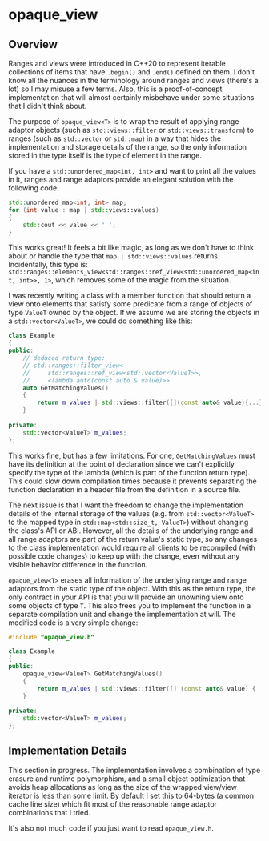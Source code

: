# opaque_view

## Overview

Ranges and views were introduced in C++20 to represent iterable collections of items that have ``.begin()`` and ``.end()`` defined on them. I don't know all the nuances in the terminology around ranges and views (there's a lot) so I may misuse a few terms. Also, this is a proof-of-concept implementation that will almost certainly misbehave under some situations that I didn't think about.

The purpose of ``opaque_view<T>`` is to wrap the result of applying range adaptor objects (such as ``std::views::filter`` or ``std::views::transform``) to ranges (such as ``std::vector`` or ``std::map``) in a way that hides the implementation and storage details of the range, so the only information stored in the type itself is the type of element in the range.

If you have a ``std::unordered_map<int, int>`` and want to print all the values in it, ranges and range adaptors provide an elegant solution with the following code:
```cpp
std::unordered_map<int, int> map;
for (int value : map | std::views::values)
{
    std::cout << value << ' ';
}
```
This works great! It feels a bit like magic, as long as we don't have to think about or handle the type that ``map | std::views::values`` returns. Incidentally, this type is: ``std::ranges::elements_view<std::ranges::ref_view<std::unordered_map<int, int>>, 1>``, which removes some of the magic from the situation.

I was recently writing a class with a member function that should return a view onto elements that satisfy some predicate from a range of objects of type ``ValueT`` owned by the object. If we assume we are storing the objects in a ``std::vector<ValueT>``, we could do something like this:

```cpp
class Example  
{  
public:  
    // deduced return type: 
    // std::ranges::filter_view<
    //     std::ranges::ref_view<std::vector<ValueT>>, 
    //     <lambda auto(const auto & value)>>
    auto GetMatchingValues()  
    {  
        return m_values | std::views::filter([](const auto& value){...});  
    }  
    
private:  
    std::vector<ValueT> m_values;  
};
```

This works fine, but has a few limitations. For one, ``GetMatchingValues`` must have its definition at the point of declaration since we can't explicitly specify the type of the lambda (which is part of the function return type). This could slow down compilation times because it prevents separating the function declaration in a header file from the definition in a source file.

The next issue is that I want the freedom to change the implementation details of the internal storage of the values (e.g. from ``std::vector<ValueT>`` to the mapped type in ``std::map<std::size_t, ValueT>``) without changing the class's API or ABI. However, all the details of the underlying range and all range adaptors are part of the return value's static type, so any changes to the class implementation would require all clients to be recompiled (with possible code changes) to keep up with the change, even without any visible behavior difference in the function.

``opaque_view<T>`` erases all information of the underlying range and range adaptors from the static type of the object. With this as the return type, the only contract in your API is that you will provide an unowning view onto some objects of type ``T``. This also frees you to implement the function in a separate compilation unit and change the implementation at will. The modified code is a very simple change:

```cpp
#include "opaque_view.h"

class Example  
{  
public:
    opaque_view<ValueT> GetMatchingValues()  
    {  
        return m_values | std::views::filter([] (const auto& value) { ... });  
    }  
    
private:  
    std::vector<ValueT> m_values;  
};
```

## Implementation Details

This section in progress. The implementation involves a combination of type erasure and runtime polymorphism, and a small object optimization that avoids heap allocations as long as the size of the wrapped view/view iterator is less than some limit. By default I set this to 64-bytes (a common cache line size) which fit most of the reasonable range adaptor combinations that I tried.

It's also not much code if you just want to read ``opaque_view.h``. 